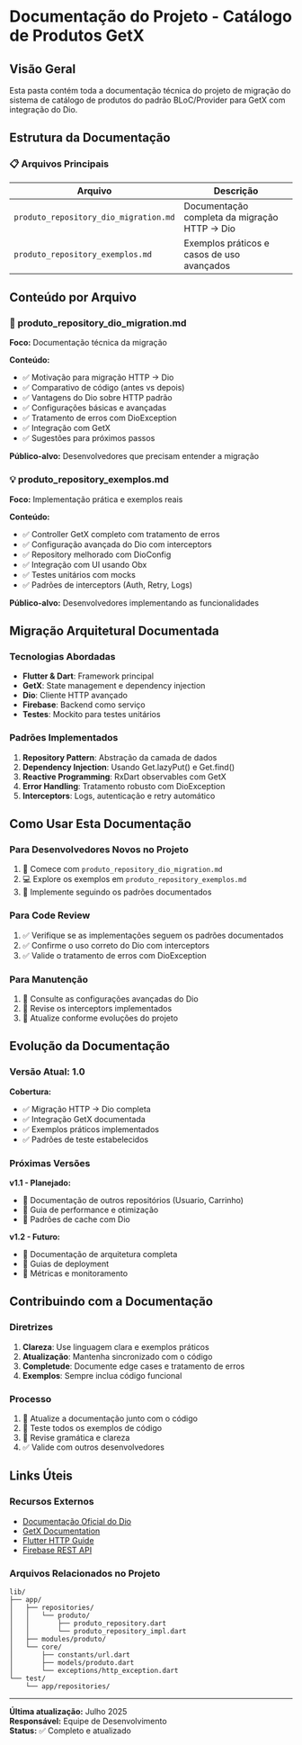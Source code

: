 # Documentação do Projeto - Catálogo de Produtos GetX

## Visão Geral

Esta pasta contém toda a documentação técnica do projeto de migração do sistema de catálogo de produtos do padrão BLoC/Provider para GetX com integração do Dio.

## Estrutura da Documentação

### 📋 Arquivos Principais

| Arquivo | Descrição |
|---------|-----------|
| `produto_repository_dio_migration.md` | Documentação completa da migração HTTP → Dio |
| `produto_repository_exemplos.md` | Exemplos práticos e casos de uso avançados |

## Conteúdo por Arquivo

### 🚀 produto_repository_dio_migration.md

**Foco:** Documentação técnica da migração

**Conteúdo:**
- ✅ Motivação para migração HTTP → Dio
- ✅ Comparativo de código (antes vs depois)
- ✅ Vantagens do Dio sobre HTTP padrão
- ✅ Configurações básicas e avançadas
- ✅ Tratamento de erros com DioException
- ✅ Integração com GetX
- ✅ Sugestões para próximos passos

**Público-alvo:** Desenvolvedores que precisam entender a migração

### 💡 produto_repository_exemplos.md

**Foco:** Implementação prática e exemplos reais

**Conteúdo:**
- ✅ Controller GetX completo com tratamento de erros
- ✅ Configuração avançada do Dio com interceptors
- ✅ Repository melhorado com DioConfig
- ✅ Integração com UI usando Obx
- ✅ Testes unitários com mocks
- ✅ Padrões de interceptors (Auth, Retry, Logs)

**Público-alvo:** Desenvolvedores implementando as funcionalidades

## Migração Arquitetural Documentada

### Tecnologias Abordadas

- **Flutter & Dart**: Framework principal
- **GetX**: State management e dependency injection
- **Dio**: Cliente HTTP avançado
- **Firebase**: Backend como serviço
- **Testes**: Mockito para testes unitários

### Padrões Implementados

1. **Repository Pattern**: Abstração da camada de dados
2. **Dependency Injection**: Usando Get.lazyPut() e Get.find()
3. **Reactive Programming**: RxDart observables com GetX
4. **Error Handling**: Tratamento robusto com DioException
5. **Interceptors**: Logs, autenticação e retry automático

## Como Usar Esta Documentação

### Para Desenvolvedores Novos no Projeto

1. 📖 Comece com `produto_repository_dio_migration.md`
2. 💻 Explore os exemplos em `produto_repository_exemplos.md`
3. 🧪 Implemente seguindo os padrões documentados

### Para Code Review

1. ✅ Verifique se as implementações seguem os padrões documentados
2. ✅ Confirme o uso correto do Dio com interceptors
3. ✅ Valide o tratamento de erros com DioException

### Para Manutenção

1. 🔧 Consulte as configurações avançadas do Dio
2. 🔧 Revise os interceptors implementados
3. 🔧 Atualize conforme evoluções do projeto

## Evolução da Documentação

### Versão Atual: 1.0

**Cobertura:**
- ✅ Migração HTTP → Dio completa
- ✅ Integração GetX documentada
- ✅ Exemplos práticos implementados
- ✅ Padrões de teste estabelecidos

### Próximas Versões

**v1.1 - Planejado:**
- 📝 Documentação de outros repositórios (Usuario, Carrinho)
- 📝 Guia de performance e otimização
- 📝 Padrões de cache com Dio

**v1.2 - Futuro:**
- 📝 Documentação de arquitetura completa
- 📝 Guias de deployment
- 📝 Métricas e monitoramento

## Contribuindo com a Documentação

### Diretrizes

1. **Clareza**: Use linguagem clara e exemplos práticos
2. **Atualização**: Mantenha sincronizado com o código
3. **Completude**: Documente edge cases e tratamento de erros
4. **Exemplos**: Sempre inclua código funcional

### Processo

1. 🔄 Atualize a documentação junto com o código
2. 🧪 Teste todos os exemplos de código
3. 📝 Revise gramática e clareza
4. ✅ Valide com outros desenvolvedores

## Links Úteis

### Recursos Externos

- [Documentação Oficial do Dio](https://pub.dev/packages/dio)
- [GetX Documentation](https://pub.dev/packages/get)
- [Flutter HTTP Guide](https://docs.flutter.dev/cookbook/networking)
- [Firebase REST API](https://firebase.google.com/docs/reference/rest)

### Arquivos Relacionados no Projeto

```
lib/
├── app/
│   ├── repositories/
│   │   └── produto/
│   │       ├── produto_repository.dart
│   │       └── produto_repository_impl.dart
│   ├── modules/produto/
│   └── core/
│       ├── constants/url.dart
│       ├── models/produto.dart
│       └── exceptions/http_exception.dart
└── test/
    └── app/repositories/
```

---

**Última atualização:** Julho 2025  
**Responsável:** Equipe de Desenvolvimento  
**Status:** ✅ Completo e atualizado
